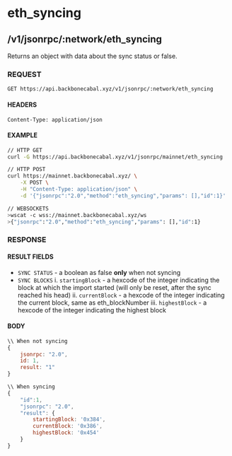 # eth_syncing

## /v1/jsonrpc/:network/eth_syncing

Returns an object with data about the sync status or false.

### REQUEST

`GET https://api.backbonecabal.xyz/v1/jsonrpc/:network/eth_syncing`

#### HEADERS

`Content-Type: application/json`

#### EXAMPLE

```bash
// HTTP GET
curl -G https://api.backbonecabal.xyz/v1/jsonrpc/mainnet/eth_syncing

// HTTP POST
curl https://mainnet.backbonecabal.xyz/ \
    -X POST \
    -H "Content-Type: application/json" \
    -d '{"jsonrpc":"2.0","method":"eth_syncing","params": [],"id":1}'

// WEBSOCKETS
>wscat -c wss://mainnet.backbonecabal.xyz/ws
>{"jsonrpc":"2.0","method":"eth_syncing","params": [],"id":1}
```

### RESPONSE

#### RESULT FIELDS

-   `SYNC STATUS` - a boolean as false **only** when not syncing
-   `SYNC BLOCKS` i. `startingBlock` - a hexcode of the integer indicating the block at which the import started (will
    only be reset, after the sync reached his head) ii. `currentBlock` - a hexcode of the integer indicating the current
    block, same as eth_blockNumber iii. `highestBlock` - a hexcode of the integer indicating the highest block

#### BODY

```js
\\ When not syncing
{
    jsonrpc: "2.0",
    id: 1,
    result: "1"
}

\\ When syncing
{
    "id":1,
    "jsonrpc": "2.0",
    "result": {
        startingBlock: '0x384',
        currentBlock: '0x386',
        highestBlock: '0x454'
    }
}
```
